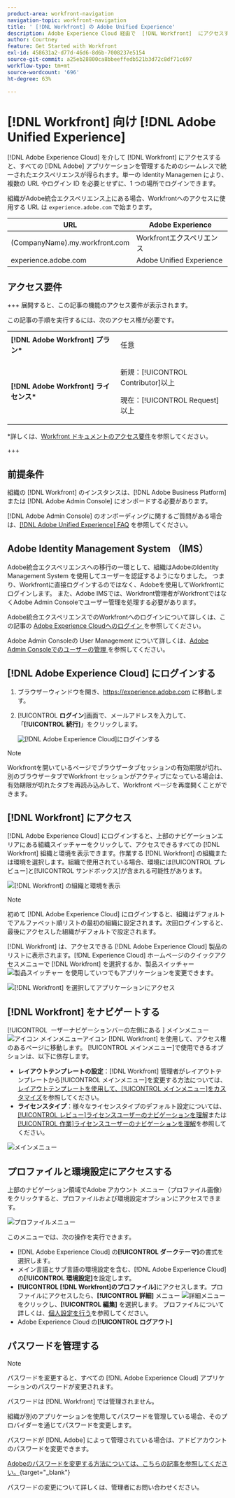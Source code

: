 ```yaml
---
product-area: workfront-navigation
navigation-topic: workfront-navigation
title: ' [!DNL Workfront] の Adobe Unified Experience'
description: Adobe Experience Cloud 経由で  [!DNL Workfront]  にアクセスすると、すべての Adobe アプリケーションを管理するためのシームレスで統一されたエクスペリエンスが得られます。
author: Courtney
feature: Get Started with Workfront
exl-id: 458631a2-d77d-46d6-8d6b-7008237e5154
source-git-commit: a25eb28800ca8bbeeffedb521b3d72c8df71c697
workflow-type: tm+mt
source-wordcount: '696'
ht-degree: 63%

---
```


# [!DNL Workfront] 向け [!DNL Adobe Unified Experience]

<!--Audited: 10/2024-->

[!DNL Adobe Experience Cloud] を介して [!DNL Workfront] にアクセスすると、すべての [!DNL Adobe] アプリケーションを管理するためのシームレスで統一されたエクスペリエンスが得られます。単一の Identity Managemen により、複数の URL やログイン ID を必要とせずに、1 つの場所でログインできます。

組織がAdobe統合エクスペリエンス上にある場合、Workfrontへのアクセスに使用する URL は `experience.adobe.com` で始まります。

| URL | Adobe Experience |
|------------|------------|
| (CompanyName).my.workfront.com | Workfrontエクスペリエンス |
| experience.adobe.com | Adobe Unified Experience |

## アクセス要件

+++ 展開すると、この記事の機能のアクセス要件が表示されます。 

この記事の手順を実行するには、次のアクセス権が必要です。

<table style="table-layout:auto"> 
 <col> 
 <col> 
 <tbody> 
  <tr> 
   <td role="rowheader"><strong>[!DNL Adobe Workfront] プラン*</strong></td> 
   <td> <p>任意</p> </td> 
  </tr> 
  <tr> 
   <td role="rowheader"><strong>[!DNL Adobe Workfront] ライセンス*</strong></td> 
   <td> <p>新規：[!UICONTROL Contributor]以上</p> 
   <p>現在：[!UICONTROL Request] 以上</p> </td> 
  </tr> 
 </tbody> 
</table>

*詳しくは、[Workfront ドキュメントのアクセス要件](/help/quicksilver/administration-and-setup/add-users/access-levels-and-object-permissions/access-level-requirements-in-documentation.md)を参照してください。

+++

## 前提条件

組織の [!DNL Workfront] のインスタンスは、[!DNL Adobe Business Platform] または [!DNL Adobe Admin Console] にオンボードする必要があります。

[!DNL Adobe Admin Console] のオンボーディングに関するご質問がある場合は、[[!DNL Adobe Unified Experience] FAQ](/help/quicksilver/workfront-basics/navigate-workfront/workfront-navigation/unified-experience-faq.md/) を参照してください。

## Adobe Identity Management System （IMS）

Adobe統合エクスペリエンスへの移行の一環として、組織はAdobeのIdentity Management System を使用してユーザーを認証するようになりました。 つまり、Workfrontに直接ログインするのではなく、Adobeを使用してWorkfrontにログインします。 また、Adobe IMSでは、Workfront管理者がWorkfrontではなくAdobe Admin Consoleでユーザー管理を処理する必要があります。

Adobe統合エクスペリエンスでのWorkfrontへのログインについて詳しくは、この記事の [Adobe Experience Cloudへのログイン ](#log-in-to-adobe-experience-cloud) を参照してください。

Adobe Admin Consoleの User Management について詳しくは、[Adobe Admin Consoleでのユーザーの管理 ](/help/quicksilver/administration-and-setup/add-users/create-and-manage-users/admin-console.md) を参照してください。

## [!DNL Adobe Experience Cloud] にログインする

1. ブラウザーウィンドウを開き、<https://experience.adobe.com> に移動します。
1. [!UICONTROL **ログイン**]&#x200B;画面で、メールアドレスを入力して、「**[!UICONTROL 続行]**」をクリックします。

   ![[!DNL Adobe Experience Cloud]](assets/aec-login-page.png)にログインする

>[!NOTE]
>
>Workfrontを開いているページでブラウザータブセッションの有効期限が切れ、別のブラウザータブでWorkfront セッションがアクティブになっている場合は、有効期限が切れたタブを再読み込みして、Workfront ページを再度開くことができます。

## [!DNL Workfront] にアクセス

[!DNL Adobe Experience Cloud] にログインすると、上部のナビゲーションエリアにある組織スイッチャーをクリックして、アクセスできるすべての [!DNL Workfront] 組織と環境を表示できます。作業する [!DNL Workfront] の組織または環境を選択します。組織で使用されている場合、環境には[!UICONTROL プレビュー]と[!UICONTROL サンドボックス]が含まれる可能性があります。

![ [!DNL Workfront] の組織と環境を表示 ](assets/aec-view-all-orgs.png)

>[!NOTE]
>
>初めて [!DNL Adobe Experience Cloud] にログインすると、組織はデフォルトでアルファベット順リストの最初の組織に設定されます。次回ログインすると、最後にアクセスした組織がデフォルトで設定されます。

[!DNL Workfront] は、アクセスできる [!DNL Adobe Experience Cloud] 製品のリストに表示されます。[!DNL Experience Cloud] ホームページのクイックアクセスメニューで [!DNL Workfront] を選択するか、製品スイッチャー ![製品スイッチャー](assets/main-menu-icon.png) を使用していつでもアプリケーションを変更できます。

![ [!DNL Workfront] を選択してアプリケーションにアクセス ](assets/aec-product-switcher.png)

## [!DNL Workfront] をナビゲートする

[!UICONTROL &#x200B; ーザーナビゲーションバーの左側にある &#x200B;] メインメニュー ![ アイコン ](assets/main-menu-icon-left-nav.png) メインメニューアイコン [!DNL Workfront] を使用して、アクセス権のあるページに移動します。 [!UICONTROL メインメニュー]で使用できるオプションは、以下に依存します。

* **レイアウトテンプレートの設定**：[!DNL Workfront] 管理者がレイアウトテンプレートから[!UICONTROL メインメニュー]を変更する方法については、[レイアウトテンプレートを使用して、[!UICONTROL メインメニュー]をカスタマイズ](/help/quicksilver/administration-and-setup/customize-workfront/use-layout-templates/customize-main-menu.md)を参照してください。
* **ライセンスタイプ**：様々なライセンスタイプのデフォルト設定については、[[!UICONTROL レビュー]ライセンスユーザーのナビゲーションを理解](/help/quicksilver/workfront-basics/navigate-workfront/workfront-navigation/reviewer-global-navigation-bar.md)または[[!UICONTROL 作業]ライセンスユーザーのナビゲーションを理解](/help/quicksilver/workfront-basics/navigate-workfront/workfront-navigation/worker-global-navigation-bar.md)を参照してください。

![メインメニュー](assets/main-menu-options-left-nav.png)

## プロファイルと環境設定にアクセスする

上部のナビゲーション領域でAdobe アカウント メニュー（プロファイル画像）をクリックすると、プロファイルおよび環境設定オプションにアクセスできます。

![プロファイルメニュー](assets/aec-profile-picture-menu.png)

このメニューでは、次の操作を実行できます。

* [!DNL Adobe Experience Cloud] の&#x200B;**[!UICONTROL ダークテーマ]**&#x200B;の書式を選択します。
* メイン言語とサブ言語の環境設定を含む、[!DNL Adobe Experience Cloud] の&#x200B;**[!UICONTROL 環境設定]**&#x200B;を設定します。
* **[!UICONTROL [!DNL Workfront]のプロファイル]**&#x200B;にアクセスします。プロファイルにアクセスしたら、**[!UICONTROL 詳細]** メニュー ![ 詳細メニュー ](assets/more-icon.png) をクリックし、**[!UICONTROL 編集]** を選択します。 プロファイルについて詳しくは、[個人設定を行う](/help/quicksilver/workfront-basics/manage-your-account-and-profile/configuring-your-user-profile/configure-my-settings.md)を参照してください。
* Adobe Experience Cloud の&#x200B;**[!UICONTROL ログアウト]**

## パスワードを管理する

>[!NOTE]
>
>パスワードを変更すると、すべての [!DNL Adobe Experience Cloud] アプリケーションのパスワードが変更されます。

パスワードは [!DNL Workfront] では管理されません。

組織が別のアプリケーションを使用してパスワードを管理している場合、そのプロバイダーを通じてパスワードを変更します。

パスワードが [!DNL Adobe] によって管理されている場合は、アドビアカウントのパスワードを変更できます。

[Adobeのパスワードを変更する方法については、こちらの記事を参照してください。](https://helpx.adobe.com/manage-account/using/change-or-reset-password.html){target="_blank"}

パスワードの変更について詳しくは、管理者にお問い合わせください。


